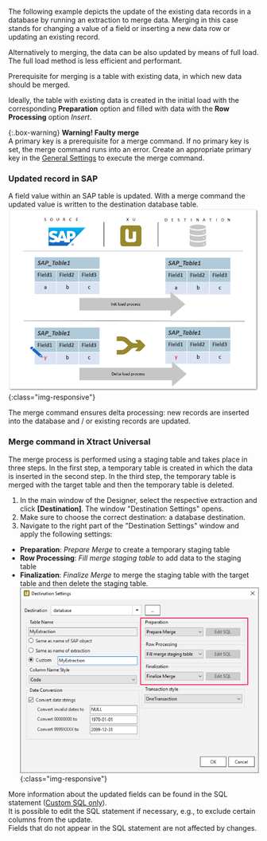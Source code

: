 The following example depicts the update of the existing data records in a database by running an extraction to merge data. Merging in this case stands for changing a value of a field or inserting a new data row or updating an existing record. 

Alternatively to merging, the data can be also updated by means of full load. The full load method is less efficient and performant.

Prerequisite for merging is a table with existing data, in which new data should be merged.

Ideally, the table with existing data is created in the initial load with the corresponding **Preparation** option and filled with data with the **Row Processing** option *Insert*.

{:.box-warning}
**Warning! Faulty merge** <br>
A primary key is a prerequisite for a merge command. If no primary key is set, the merge command runs into an error.
Create an appropriate primary key in the [General Settings](../../advanced-techniques/general-settings#primary-key-tab) to execute the merge command.

### Updated record in SAP
A field value within an SAP table is updated. With a merge command the updated value is written to the destination database table. 
![Update-Merge-Example-Data](/img/content/xu/merge_db_scheme.png){:class="img-responsive"}

The merge command ensures delta processing: new records are inserted into the database and / or existing records are updated. <br>

### Merge command in Xtract Universal
The merge process is performed using a staging table and takes place in three steps.
In the first step, a temporary table is created in which the data is inserted in the second step.
In the third step, the temporary table is merged with the target table and then the temporary table is deleted.

1. In the main window of the Designer, select the respective extraction and click **[Destination]**. The window "Destination Settings" opens.
2. Make sure to choose the correct destination: a database destination. 
3. Navigate to the right part of the "Destination Settings" window and apply the following settings:
- **Preparation**: *Prepare Merge* to create a temporary staging table
- **Row Processing**: *Fill merge staging table* to add data to the staging table
- **Finalization**: *Finalize Merge* to merge the staging table with the target table and then delete the staging table.
![Extraction-Specific-Settings-Merge-Makt](/img/content/xu/destination_data_merge.png){:class="img-responsive"}

More information about the updated fields can be found in the SQL statement ([Custom SQL only](https://help.theobald-software.com/en/xtract-universal/xu-destinations/microsoft-sql-server/sql-server-custom-sql)).<br>
It is possible to edit the SQL statement if necessary, e.g., to exclude certain columns from the update.<br>
Fields that do not appear in the SQL statement are not affected by changes.
